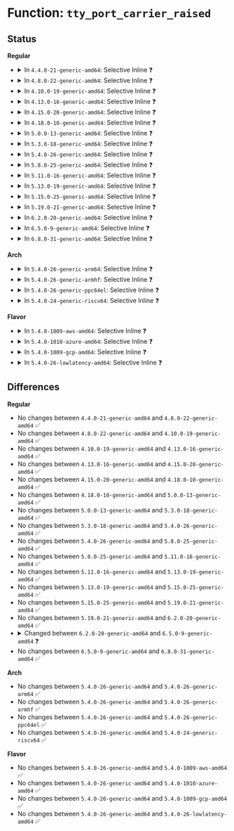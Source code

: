 # Function: <code>tty_port_carrier_raised</code>

## Status
<b>Regular</b>
<ul>
<li>
<details>
<summary>In <code>4.4.0-21-generic-amd64</code>: Selective Inline ❓</summary>

```c
int tty_port_carrier_raised(struct tty_port * port)
```

```json
{
  "name": "tty_port_carrier_raised",
  "collision_type": "Unique Global",
  "inline_type": "Selective",
  "funcs": [
    {
      "addr": 18446744071584001760,
      "name": "tty_port_carrier_raised",
      "external": true,
      "loc": "drivers/tty/tty_port.c:293",
      "file": "drivers/tty/tty_port.c",
      "inline": "not declared, inlined",
      "caller_inline": [
        "drivers/tty/tty_port.c:tty_port_block_til_ready"
      ],
      "caller_func": []
    }
  ],
  "symbols": [
    {
      "addr": 18446744071584001760,
      "name": "tty_port_carrier_raised",
      "section": ".text",
      "bind": "STB_GLOBAL",
      "size": 34
    }
  ]
}
```
</details>
</li>
<li>
<details>
<summary>In <code>4.8.0-22-generic-amd64</code>: Selective Inline ❓</summary>

```c
int tty_port_carrier_raised(struct tty_port * port)
```

```json
{
  "name": "tty_port_carrier_raised",
  "collision_type": "Unique Global",
  "inline_type": "Selective",
  "funcs": [
    {
      "addr": 18446744071584335766,
      "name": "tty_port_carrier_raised",
      "external": true,
      "loc": "drivers/tty/tty_port.c:294",
      "file": "drivers/tty/tty_port.c",
      "inline": "not declared, inlined",
      "caller_inline": [
        "drivers/tty/tty_port.c:tty_port_block_til_ready"
      ],
      "caller_func": []
    }
  ],
  "symbols": [
    {
      "addr": 18446744071584333168,
      "name": "tty_port_carrier_raised",
      "section": ".text",
      "bind": "STB_GLOBAL",
      "size": 34
    }
  ]
}
```
</details>
</li>
<li>
<details>
<summary>In <code>4.10.0-19-generic-amd64</code>: Selective Inline ❓</summary>

```c
int tty_port_carrier_raised(struct tty_port * port)
```

```json
{
  "name": "tty_port_carrier_raised",
  "collision_type": "Unique Global",
  "inline_type": "Selective",
  "funcs": [
    {
      "addr": 18446744071584517622,
      "name": "tty_port_carrier_raised",
      "external": true,
      "loc": "drivers/tty/tty_port.c:294",
      "file": "drivers/tty/tty_port.c",
      "inline": "not declared, inlined",
      "caller_inline": [
        "drivers/tty/tty_port.c:tty_port_block_til_ready"
      ],
      "caller_func": []
    }
  ],
  "symbols": [
    {
      "addr": 18446744071584515024,
      "name": "tty_port_carrier_raised",
      "section": ".text",
      "bind": "STB_GLOBAL",
      "size": 34
    }
  ]
}
```
</details>
</li>
<li>
<details>
<summary>In <code>4.13.0-16-generic-amd64</code>: Selective Inline ❓</summary>

```c
int tty_port_carrier_raised(struct tty_port * port)
```

```json
{
  "name": "tty_port_carrier_raised",
  "collision_type": "Unique Global",
  "inline_type": "Selective",
  "funcs": [
    {
      "addr": 18446744071584597174,
      "name": "tty_port_carrier_raised",
      "external": true,
      "loc": "drivers/tty/tty_port.c:402",
      "file": "drivers/tty/tty_port.c",
      "inline": "not declared, inlined",
      "caller_inline": [
        "drivers/tty/tty_port.c:tty_port_block_til_ready"
      ],
      "caller_func": []
    }
  ],
  "symbols": [
    {
      "addr": 18446744071584594416,
      "name": "tty_port_carrier_raised",
      "section": ".text",
      "bind": "STB_GLOBAL",
      "size": 34
    }
  ]
}
```
</details>
</li>
<li>
<details>
<summary>In <code>4.15.0-20-generic-amd64</code>: Selective Inline ❓</summary>

```c
int tty_port_carrier_raised(struct tty_port * port)
```

```json
{
  "name": "tty_port_carrier_raised",
  "collision_type": "Unique Global",
  "inline_type": "Selective",
  "funcs": [
    {
      "addr": 18446744071585009385,
      "name": "tty_port_carrier_raised",
      "external": true,
      "loc": "drivers/tty/tty_port.c:403",
      "file": "drivers/tty/tty_port.c",
      "inline": "not declared, inlined",
      "caller_inline": [
        "drivers/tty/tty_port.c:tty_port_block_til_ready"
      ],
      "caller_func": []
    }
  ],
  "symbols": [
    {
      "addr": 18446744071585006512,
      "name": "tty_port_carrier_raised",
      "section": ".text",
      "bind": "STB_GLOBAL",
      "size": 37
    }
  ]
}
```
</details>
</li>
<li>
<details>
<summary>In <code>4.18.0-10-generic-amd64</code>: Selective Inline ❓</summary>

```c
int tty_port_carrier_raised(struct tty_port * port)
```

```json
{
  "name": "tty_port_carrier_raised",
  "collision_type": "Unique Global",
  "inline_type": "Selective",
  "funcs": [
    {
      "addr": 18446744071585243538,
      "name": "tty_port_carrier_raised",
      "external": true,
      "loc": "drivers/tty/tty_port.c:403",
      "file": "drivers/tty/tty_port.c",
      "inline": "not declared, inlined",
      "caller_inline": [
        "drivers/tty/tty_port.c:tty_port_block_til_ready"
      ],
      "caller_func": []
    }
  ],
  "symbols": [
    {
      "addr": 18446744071585240688,
      "name": "tty_port_carrier_raised",
      "section": ".text",
      "bind": "STB_GLOBAL",
      "size": 37
    }
  ]
}
```
</details>
</li>
<li>
<details>
<summary>In <code>5.0.0-13-generic-amd64</code>: Selective Inline ❓</summary>

```c
int tty_port_carrier_raised(struct tty_port * port)
```

```json
{
  "name": "tty_port_carrier_raised",
  "collision_type": "Unique Global",
  "inline_type": "Selective",
  "funcs": [
    {
      "addr": 18446744071585362962,
      "name": "tty_port_carrier_raised",
      "external": true,
      "loc": "drivers/tty/tty_port.c:399",
      "file": "drivers/tty/tty_port.c",
      "inline": "not declared, inlined",
      "caller_inline": [
        "drivers/tty/tty_port.c:tty_port_block_til_ready"
      ],
      "caller_func": []
    }
  ],
  "symbols": [
    {
      "addr": 18446744071585360096,
      "name": "tty_port_carrier_raised",
      "section": ".text",
      "bind": "STB_GLOBAL",
      "size": 37
    }
  ]
}
```
</details>
</li>
<li>
<details>
<summary>In <code>5.3.0-18-generic-amd64</code>: Selective Inline ❓</summary>

```c
int tty_port_carrier_raised(struct tty_port * port)
```

```json
{
  "name": "tty_port_carrier_raised",
  "collision_type": "Unique Global",
  "inline_type": "Selective",
  "funcs": [
    {
      "addr": 18446744071585576560,
      "name": "tty_port_carrier_raised",
      "external": true,
      "loc": "drivers/tty/tty_port.c:399",
      "file": "drivers/tty/tty_port.c",
      "inline": "not declared, inlined",
      "caller_inline": [
        "drivers/tty/tty_port.c:tty_port_block_til_ready"
      ],
      "caller_func": []
    }
  ],
  "symbols": [
    {
      "addr": 18446744071585573680,
      "name": "tty_port_carrier_raised",
      "section": ".text",
      "bind": "STB_GLOBAL",
      "size": 37
    }
  ]
}
```
</details>
</li>
<li>
<details>
<summary>In <code>5.4.0-26-generic-amd64</code>: Selective Inline ❓</summary>

```c
int tty_port_carrier_raised(struct tty_port * port)
```

```json
{
  "name": "tty_port_carrier_raised",
  "collision_type": "Unique Global",
  "inline_type": "Selective",
  "funcs": [
    {
      "addr": 18446744071585717520,
      "name": "tty_port_carrier_raised",
      "external": true,
      "loc": "drivers/tty/tty_port.c:400",
      "file": "drivers/tty/tty_port.c",
      "inline": "not declared, inlined",
      "caller_inline": [
        "drivers/tty/tty_port.c:tty_port_block_til_ready"
      ],
      "caller_func": []
    }
  ],
  "symbols": [
    {
      "addr": 18446744071585714688,
      "name": "tty_port_carrier_raised",
      "section": ".text",
      "bind": "STB_GLOBAL",
      "size": 37
    }
  ]
}
```
</details>
</li>
<li>
<details>
<summary>In <code>5.8.0-25-generic-amd64</code>: Selective Inline ❓</summary>

```c
int tty_port_carrier_raised(struct tty_port * port)
```

```json
{
  "name": "tty_port_carrier_raised",
  "collision_type": "Unique Global",
  "inline_type": "Selective",
  "funcs": [
    {
      "addr": 18446744071586447329,
      "name": "tty_port_carrier_raised",
      "external": true,
      "loc": "drivers/tty/tty_port.c:400",
      "file": "drivers/tty/tty_port.c",
      "inline": "not declared, inlined",
      "caller_inline": [
        "drivers/tty/tty_port.c:tty_port_block_til_ready"
      ],
      "caller_func": []
    }
  ],
  "symbols": [
    {
      "addr": 18446744071586443984,
      "name": "tty_port_carrier_raised",
      "section": ".text",
      "bind": "STB_GLOBAL",
      "size": 37
    }
  ]
}
```
</details>
</li>
<li>
<details>
<summary>In <code>5.11.0-16-generic-amd64</code>: Selective Inline ❓</summary>

```c
int tty_port_carrier_raised(struct tty_port * port)
```

```json
{
  "name": "tty_port_carrier_raised",
  "collision_type": "Unique Global",
  "inline_type": "Selective",
  "funcs": [
    {
      "addr": 18446744071586561802,
      "name": "tty_port_carrier_raised",
      "external": true,
      "loc": "drivers/tty/tty_port.c:400",
      "file": "drivers/tty/tty_port.c",
      "inline": "not declared, inlined",
      "caller_inline": [
        "drivers/tty/tty_port.c:tty_port_block_til_ready"
      ],
      "caller_func": []
    }
  ],
  "symbols": [
    {
      "addr": 18446744071586558464,
      "name": "tty_port_carrier_raised",
      "section": ".text",
      "bind": "STB_GLOBAL",
      "size": 37
    }
  ]
}
```
</details>
</li>
<li>
<details>
<summary>In <code>5.13.0-19-generic-amd64</code>: Selective Inline ❓</summary>

```c
int tty_port_carrier_raised(struct tty_port * port)
```

```json
{
  "name": "tty_port_carrier_raised",
  "collision_type": "Unique Global",
  "inline_type": "Selective",
  "funcs": [
    {
      "addr": 18446744071586446762,
      "name": "tty_port_carrier_raised",
      "external": true,
      "loc": "drivers/tty/tty_port.c:401",
      "file": "drivers/tty/tty_port.c",
      "inline": "not declared, inlined",
      "caller_inline": [
        "drivers/tty/tty_port.c:tty_port_block_til_ready"
      ],
      "caller_func": []
    }
  ],
  "symbols": [
    {
      "addr": 18446744071586443424,
      "name": "tty_port_carrier_raised",
      "section": ".text",
      "bind": "STB_GLOBAL",
      "size": 37
    }
  ]
}
```
</details>
</li>
<li>
<details>
<summary>In <code>5.15.0-25-generic-amd64</code>: Selective Inline ❓</summary>

```c
int tty_port_carrier_raised(struct tty_port * port)
```

```json
{
  "name": "tty_port_carrier_raised",
  "collision_type": "Unique Global",
  "inline_type": "Selective",
  "funcs": [
    {
      "addr": 18446744071586973002,
      "name": "tty_port_carrier_raised",
      "external": true,
      "loc": "drivers/tty/tty_port.c:401",
      "file": "drivers/tty/tty_port.c",
      "inline": "not declared, inlined",
      "caller_inline": [
        "drivers/tty/tty_port.c:tty_port_block_til_ready"
      ],
      "caller_func": []
    }
  ],
  "symbols": [
    {
      "addr": 18446744071586969648,
      "name": "tty_port_carrier_raised",
      "section": ".text",
      "bind": "STB_GLOBAL",
      "size": 37
    }
  ]
}
```
</details>
</li>
<li>
<details>
<summary>In <code>5.19.0-21-generic-amd64</code>: Selective Inline ❓</summary>

```c
int tty_port_carrier_raised(struct tty_port * port)
```

```json
{
  "name": "tty_port_carrier_raised",
  "collision_type": "Unique Global",
  "inline_type": "Selective",
  "funcs": [
    {
      "addr": 18446744071588269270,
      "name": "tty_port_carrier_raised",
      "external": true,
      "loc": "drivers/tty/tty_port.c:426",
      "file": "drivers/tty/tty_port.c",
      "inline": "not declared, inlined",
      "caller_inline": [
        "drivers/tty/tty_port.c:tty_port_block_til_ready"
      ],
      "caller_func": []
    }
  ],
  "symbols": [
    {
      "addr": 18446744071588265488,
      "name": "tty_port_carrier_raised",
      "section": ".text",
      "bind": "STB_GLOBAL",
      "size": 49
    }
  ]
}
```
</details>
</li>
<li>
<details>
<summary>In <code>6.2.0-20-generic-amd64</code>: Selective Inline ❓</summary>

```c
int tty_port_carrier_raised(struct tty_port * port)
```

```json
{
  "name": "tty_port_carrier_raised",
  "collision_type": "Unique Global",
  "inline_type": "Selective",
  "funcs": [
    {
      "addr": 18446744071589684134,
      "name": "tty_port_carrier_raised",
      "external": true,
      "loc": "drivers/tty/tty_port.c:447",
      "file": "drivers/tty/tty_port.c",
      "inline": "not declared, inlined",
      "caller_inline": [
        "drivers/tty/tty_port.c:tty_port_block_til_ready"
      ],
      "caller_func": []
    }
  ],
  "symbols": [
    {
      "addr": 18446744071589679776,
      "name": "tty_port_carrier_raised",
      "section": ".text",
      "bind": "STB_GLOBAL",
      "size": 49
    }
  ]
}
```
</details>
</li>
<li>
<details>
<summary>In <code>6.5.0-9-generic-amd64</code>: Selective Inline ❓</summary>

```c
bool tty_port_carrier_raised(struct tty_port * port)
```

```json
{
  "name": "tty_port_carrier_raised",
  "collision_type": "Unique Global",
  "inline_type": "Selective",
  "funcs": [
    {
      "addr": 18446744071589988742,
      "name": "tty_port_carrier_raised",
      "external": true,
      "loc": "drivers/tty/tty_port.c:447",
      "file": "drivers/tty/tty_port.c",
      "inline": "not declared, inlined",
      "caller_inline": [
        "drivers/tty/tty_port.c:tty_port_block_til_ready"
      ],
      "caller_func": []
    }
  ],
  "symbols": [
    {
      "addr": 18446744071589984384,
      "name": "tty_port_carrier_raised",
      "section": ".text",
      "bind": "STB_GLOBAL",
      "size": 49
    }
  ]
}
```
</details>
</li>
<li>
<details>
<summary>In <code>6.8.0-31-generic-amd64</code>: Selective Inline ❓</summary>

```c
bool tty_port_carrier_raised(struct tty_port * port)
```

```json
{
  "name": "tty_port_carrier_raised",
  "collision_type": "Unique Global",
  "inline_type": "Selective",
  "funcs": [
    {
      "addr": 18446744071590327270,
      "name": "tty_port_carrier_raised",
      "external": true,
      "loc": "drivers/tty/tty_port.c:447",
      "file": "drivers/tty/tty_port.c",
      "inline": "not declared, inlined",
      "caller_inline": [
        "drivers/tty/tty_port.c:tty_port_block_til_ready"
      ],
      "caller_func": []
    }
  ],
  "symbols": [
    {
      "addr": 18446744071590322880,
      "name": "tty_port_carrier_raised",
      "section": ".text",
      "bind": "STB_GLOBAL",
      "size": 49
    }
  ]
}
```
</details>
</li>
</ul>
<b>Arch</b>
<ul>
<li>
<details>
<summary>In <code>5.4.0-26-generic-arm64</code>: Selective Inline ❓</summary>

```c
int tty_port_carrier_raised(struct tty_port * port)
```

```json
{
  "name": "tty_port_carrier_raised",
  "collision_type": "Unique Global",
  "inline_type": "Selective",
  "funcs": [
    {
      "addr": 18446603336498408676,
      "name": "tty_port_carrier_raised",
      "external": true,
      "loc": "drivers/tty/tty_port.c:400",
      "file": "drivers/tty/tty_port.c",
      "inline": "not declared, inlined",
      "caller_inline": [
        "drivers/tty/tty_port.c:tty_port_block_til_ready"
      ],
      "caller_func": []
    }
  ],
  "symbols": [
    {
      "addr": 18446603336498404352,
      "name": "tty_port_carrier_raised",
      "section": ".text",
      "bind": "STB_GLOBAL",
      "size": 72
    }
  ]
}
```
</details>
</li>
<li>
<details>
<summary>In <code>5.4.0-26-generic-armhf</code>: Selective Inline ❓</summary>

```c
int tty_port_carrier_raised(struct tty_port * port)
```

```json
{
  "name": "tty_port_carrier_raised",
  "collision_type": "Unique Global",
  "inline_type": "Selective",
  "funcs": [
    {
      "addr": 3231080480,
      "name": "tty_port_carrier_raised",
      "external": true,
      "loc": "drivers/tty/tty_port.c:400",
      "file": "drivers/tty/tty_port.c",
      "inline": "not declared, inlined",
      "caller_inline": [
        "drivers/tty/tty_port.c:tty_port_block_til_ready"
      ],
      "caller_func": []
    }
  ],
  "symbols": [
    {
      "addr": 3231078372,
      "name": "tty_port_carrier_raised",
      "section": ".text",
      "bind": "STB_GLOBAL",
      "size": 52
    }
  ]
}
```
</details>
</li>
<li>
<details>
<summary>In <code>5.4.0-26-generic-ppc64el</code>: Selective Inline ❓</summary>

```c
int tty_port_carrier_raised(struct tty_port * port)
```

```json
{
  "name": "tty_port_carrier_raised",
  "collision_type": "Unique Global",
  "inline_type": "Selective",
  "funcs": [
    {
      "addr": 13835058055291593376,
      "name": "tty_port_carrier_raised",
      "external": true,
      "loc": "drivers/tty/tty_port.c:400",
      "file": "drivers/tty/tty_port.c",
      "inline": "not declared, inlined",
      "caller_inline": [
        "drivers/tty/tty_port.c:tty_port_block_til_ready"
      ],
      "caller_func": []
    }
  ],
  "symbols": [
    {
      "addr": 13835058055291588624,
      "name": "tty_port_carrier_raised",
      "section": ".text",
      "bind": "STB_GLOBAL",
      "size": 88
    }
  ]
}
```
</details>
</li>
<li>
<details>
<summary>In <code>5.4.0-24-generic-riscv64</code>: Selective Inline ❓</summary>

```c
int tty_port_carrier_raised(struct tty_port * port)
```

```json
{
  "name": "tty_port_carrier_raised",
  "collision_type": "Unique Global",
  "inline_type": "Selective",
  "funcs": [
    {
      "addr": 18446743936276066616,
      "name": "tty_port_carrier_raised",
      "external": true,
      "loc": "drivers/tty/tty_port.c:400",
      "file": "drivers/tty/tty_port.c",
      "inline": "not declared, inlined",
      "caller_inline": [
        "drivers/tty/tty_port.c:tty_port_block_til_ready"
      ],
      "caller_func": []
    }
  ],
  "symbols": [
    {
      "addr": 18446743936276064486,
      "name": "tty_port_carrier_raised",
      "section": ".text",
      "bind": "STB_GLOBAL",
      "size": 54
    }
  ]
}
```
</details>
</li>
</ul>
<b>Flavor</b>
<ul>
<li>
<details>
<summary>In <code>5.4.0-1009-aws-amd64</code>: Selective Inline ❓</summary>

```c
int tty_port_carrier_raised(struct tty_port * port)
```

```json
{
  "name": "tty_port_carrier_raised",
  "collision_type": "Unique Global",
  "inline_type": "Selective",
  "funcs": [
    {
      "addr": 18446744071585478544,
      "name": "tty_port_carrier_raised",
      "external": true,
      "loc": "drivers/tty/tty_port.c:400",
      "file": "drivers/tty/tty_port.c",
      "inline": "not declared, inlined",
      "caller_inline": [
        "drivers/tty/tty_port.c:tty_port_block_til_ready"
      ],
      "caller_func": []
    }
  ],
  "symbols": [
    {
      "addr": 18446744071585475712,
      "name": "tty_port_carrier_raised",
      "section": ".text",
      "bind": "STB_GLOBAL",
      "size": 37
    }
  ]
}
```
</details>
</li>
<li>
<details>
<summary>In <code>5.4.0-1010-azure-amd64</code>: Selective Inline ❓</summary>

```c
int tty_port_carrier_raised(struct tty_port * port)
```

```json
{
  "name": "tty_port_carrier_raised",
  "collision_type": "Unique Global",
  "inline_type": "Selective",
  "funcs": [
    {
      "addr": 18446744071585348480,
      "name": "tty_port_carrier_raised",
      "external": true,
      "loc": "drivers/tty/tty_port.c:400",
      "file": "drivers/tty/tty_port.c",
      "inline": "not declared, inlined",
      "caller_inline": [
        "drivers/tty/tty_port.c:tty_port_block_til_ready"
      ],
      "caller_func": []
    }
  ],
  "symbols": [
    {
      "addr": 18446744071585345728,
      "name": "tty_port_carrier_raised",
      "section": ".text",
      "bind": "STB_GLOBAL",
      "size": 37
    }
  ]
}
```
</details>
</li>
<li>
<details>
<summary>In <code>5.4.0-1009-gcp-amd64</code>: Selective Inline ❓</summary>

```c
int tty_port_carrier_raised(struct tty_port * port)
```

```json
{
  "name": "tty_port_carrier_raised",
  "collision_type": "Unique Global",
  "inline_type": "Selective",
  "funcs": [
    {
      "addr": 18446744071585667920,
      "name": "tty_port_carrier_raised",
      "external": true,
      "loc": "drivers/tty/tty_port.c:400",
      "file": "drivers/tty/tty_port.c",
      "inline": "not declared, inlined",
      "caller_inline": [
        "drivers/tty/tty_port.c:tty_port_block_til_ready"
      ],
      "caller_func": []
    }
  ],
  "symbols": [
    {
      "addr": 18446744071585665088,
      "name": "tty_port_carrier_raised",
      "section": ".text",
      "bind": "STB_GLOBAL",
      "size": 37
    }
  ]
}
```
</details>
</li>
<li>
<details>
<summary>In <code>5.4.0-26-lowlatency-amd64</code>: Selective Inline ❓</summary>

```c
int tty_port_carrier_raised(struct tty_port * port)
```

```json
{
  "name": "tty_port_carrier_raised",
  "collision_type": "Unique Global",
  "inline_type": "Selective",
  "funcs": [
    {
      "addr": 18446744071585776032,
      "name": "tty_port_carrier_raised",
      "external": true,
      "loc": "drivers/tty/tty_port.c:400",
      "file": "drivers/tty/tty_port.c",
      "inline": "not declared, inlined",
      "caller_inline": [
        "drivers/tty/tty_port.c:tty_port_block_til_ready"
      ],
      "caller_func": []
    }
  ],
  "symbols": [
    {
      "addr": 18446744071585773200,
      "name": "tty_port_carrier_raised",
      "section": ".text",
      "bind": "STB_GLOBAL",
      "size": 37
    }
  ]
}
```
</details>
</li>
</ul>

## Differences
<b>Regular</b>
<ul>
<li>
No changes between <code>4.4.0-21-generic-amd64</code> and <code>4.8.0-22-generic-amd64</code> ✅
</li>
<li>
No changes between <code>4.8.0-22-generic-amd64</code> and <code>4.10.0-19-generic-amd64</code> ✅
</li>
<li>
No changes between <code>4.10.0-19-generic-amd64</code> and <code>4.13.0-16-generic-amd64</code> ✅
</li>
<li>
No changes between <code>4.13.0-16-generic-amd64</code> and <code>4.15.0-20-generic-amd64</code> ✅
</li>
<li>
No changes between <code>4.15.0-20-generic-amd64</code> and <code>4.18.0-10-generic-amd64</code> ✅
</li>
<li>
No changes between <code>4.18.0-10-generic-amd64</code> and <code>5.0.0-13-generic-amd64</code> ✅
</li>
<li>
No changes between <code>5.0.0-13-generic-amd64</code> and <code>5.3.0-18-generic-amd64</code> ✅
</li>
<li>
No changes between <code>5.3.0-18-generic-amd64</code> and <code>5.4.0-26-generic-amd64</code> ✅
</li>
<li>
No changes between <code>5.4.0-26-generic-amd64</code> and <code>5.8.0-25-generic-amd64</code> ✅
</li>
<li>
No changes between <code>5.8.0-25-generic-amd64</code> and <code>5.11.0-16-generic-amd64</code> ✅
</li>
<li>
No changes between <code>5.11.0-16-generic-amd64</code> and <code>5.13.0-19-generic-amd64</code> ✅
</li>
<li>
No changes between <code>5.13.0-19-generic-amd64</code> and <code>5.15.0-25-generic-amd64</code> ✅
</li>
<li>
No changes between <code>5.15.0-25-generic-amd64</code> and <code>5.19.0-21-generic-amd64</code> ✅
</li>
<li>
No changes between <code>5.19.0-21-generic-amd64</code> and <code>6.2.0-20-generic-amd64</code> ✅
</li>
<li>
<details>
<summary>Changed between <code>6.2.0-20-generic-amd64</code> and <code>6.5.0-9-generic-amd64</code> ❓</summary>
<ul>
<li>
<b>Return type changed. </b>
<code>int</code> ➡️ <code>bool</code>
</li>
</ul>
</details>
</li>
<li>
No changes between <code>6.5.0-9-generic-amd64</code> and <code>6.8.0-31-generic-amd64</code> ✅
</li>
</ul>
<b>Arch</b>
<ul>
<li>
No changes between <code>5.4.0-26-generic-amd64</code> and <code>5.4.0-26-generic-arm64</code> ✅
</li>
<li>
No changes between <code>5.4.0-26-generic-amd64</code> and <code>5.4.0-26-generic-armhf</code> ✅
</li>
<li>
No changes between <code>5.4.0-26-generic-amd64</code> and <code>5.4.0-26-generic-ppc64el</code> ✅
</li>
<li>
No changes between <code>5.4.0-26-generic-amd64</code> and <code>5.4.0-24-generic-riscv64</code> ✅
</li>
</ul>
<b>Flavor</b>
<ul>
<li>
No changes between <code>5.4.0-26-generic-amd64</code> and <code>5.4.0-1009-aws-amd64</code> ✅
</li>
<li>
No changes between <code>5.4.0-26-generic-amd64</code> and <code>5.4.0-1010-azure-amd64</code> ✅
</li>
<li>
No changes between <code>5.4.0-26-generic-amd64</code> and <code>5.4.0-1009-gcp-amd64</code> ✅
</li>
<li>
No changes between <code>5.4.0-26-generic-amd64</code> and <code>5.4.0-26-lowlatency-amd64</code> ✅
</li>
</ul>

